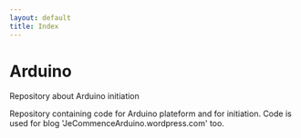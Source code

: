 ```yaml
---
layout: default
title: Index
---
```

# Arduino
Repository about Arduino initiation

Repository containing code for Arduino plateform and for initiation.
Code is used for blog 'JeCommenceArduino.wordpress.com' too.
